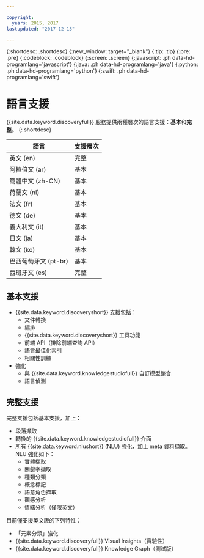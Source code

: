 ```yaml
---

copyright:
  years: 2015, 2017
lastupdated: "2017-12-15"

---
```


{:shortdesc: .shortdesc}
{:new_window: target="_blank"}
{:tip: .tip}
{:pre: .pre}
{:codeblock: .codeblock}
{:screen: .screen}
{:javascript: .ph data-hd-programlang='javascript'}
{:java: .ph data-hd-programlang='java'}
{:python: .ph data-hd-programlang='python'}
{:swift: .ph data-hd-programlang='swift'}

# 語言支援

{{site.data.keyword.discoveryfull}} 服務提供兩種層次的語言支援：**基本**和**完整**。
{: shortdesc}

| 語言                            |  支援層次              |
|---------------------------------|------------------------|
| 英文 (en)                       |  完整         |
| 阿拉伯文 (ar)                   |  基本         |
| 簡體中文 (zh-CN)                |  基本         |
| 荷蘭文 (nl)                     |  基本         |
| 法文 (fr)                       |  基本         |
| 德文 (de)                       |  基本         |
| 義大利文 (it)                   |  基本         |
| 日文 (ja)                       |  基本         |
| 韓文 (ko)                       |  基本         |
| 巴西葡萄牙文 (pt-br)            |  基本         |
| 西班牙文 (es)                   |  完整         |

## 基本支援

- {{site.data.keyword.discoveryshort}} 支援包括：
    - 文件轉換
    - 編排
    - {{site.data.keyword.discoveryshort}} 工具功能
    - 前端 API（排除前端查詢 API）
    - 語言最佳化索引
    - 相關性訓練
- 強化
    - 與 {{site.data.keyword.knowledgestudiofull}} 自訂模型整合
    - 語言偵測

## 完整支援

完整支援包括基本支援，加上：

- 段落擷取
- 轉換的 {{site.data.keyword.knowledgestudiofull}} 介面
- 所有 {{site.data.keyword.nlushort}} (NLU) 強化，加上 meta 資料擷取。NLU 強化如下：
    - 實體擷取
    - 關鍵字擷取
    - 種類分類
    - 概念標記
    - 語意角色擷取
    - 觀感分析
    - 情緒分析（僅限英文）

目前僅支援英文版的下列特性：

- 「元素分類」強化
- {{site.data.keyword.discoveryfull}} Visual Insights（實驗性）
- {{site.data.keyword.discoveryfull}} Knowledge Graph（測試版）   
